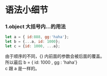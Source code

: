 # 语法小细节

### 1.object 大括号内...的用法
```javascript
let a = { id:888, gg:'haha'};
let b = {...a, id: 1000};
let c = {id: 1000, ...a};
```
由于顺序的不同，{} 内前面的参数会被后面的覆盖。  
所以最后 b = { id: 1000 , gg : 'haha'}  
c 跟 a 是一样的。
